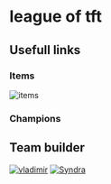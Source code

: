 # league of tft

## Usefull links
### Items
![items](https://progameguides.com/wp-content/uploads/2019/06/tft-full-item-cheat-sheet-set2-816x368.png)
### Champions

## Team builder

[![vladimir](https://static1.millenium.org/articles/7/34/86/27/@/1182456-vlad-article_4_t-1.PNG)](team_composition/ocean_mage_mystic.md) [![Syndra](https://static1.millenium.org/articles/7/34/86/27/@/1182477-syndra-article_4_t-1.PNG)](team_composition/ocean_mage_mystic.md)